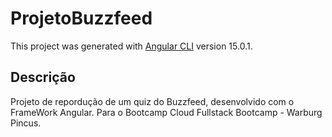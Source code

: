 # ProjetoBuzzfeed

This project was generated with [Angular CLI](https://github.com/angular/angular-cli) version 15.0.1.

## Descrição

Projeto de repordução de um quiz do Buzzfeed, desenvolvido com o FrameWork Angular. Para o Bootcamp Cloud Fullstack Bootcamp - Warburg Pincus.


